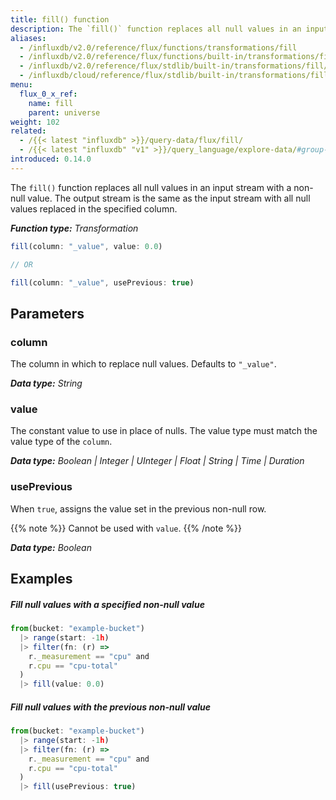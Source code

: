 ```yaml
---
title: fill() function
description: The `fill()` function replaces all null values in an input stream and replace them with a non-null value.
aliases:
  - /influxdb/v2.0/reference/flux/functions/transformations/fill
  - /influxdb/v2.0/reference/flux/functions/built-in/transformations/fill/
  - /influxdb/v2.0/reference/flux/stdlib/built-in/transformations/fill/
  - /influxdb/cloud/reference/flux/stdlib/built-in/transformations/fill/
menu:
  flux_0_x_ref:
    name: fill
    parent: universe
weight: 102
related:
  - /{{< latest "influxdb" >}}/query-data/flux/fill/
  - /{{< latest "influxdb" "v1" >}}/query_language/explore-data/#group-by-time-intervals-and-fill, InfluxQL – FILL
introduced: 0.14.0
---
```


The `fill()` function replaces all null values in an input stream with a non-null value.
The output stream is the same as the input stream with all null values replaced in the specified column.

_**Function type:** Transformation_  

```js
fill(column: "_value", value: 0.0)

// OR

fill(column: "_value", usePrevious: true)
```

## Parameters

### column
The column in which to replace null values. Defaults to `"_value"`.

_**Data type:** String_

### value
The constant value to use in place of nulls.
The value type must match the value type of the `column`.

_**Data type:** Boolean | Integer | UInteger | Float | String | Time | Duration_

### usePrevious
When `true`, assigns the value set in the previous non-null row.

{{% note %}}
Cannot be used with `value`.
{{% /note %}}

_**Data type:** Boolean_


## Examples

##### Fill null values with a specified non-null value
```js
from(bucket: "example-bucket")
  |> range(start: -1h)
  |> filter(fn: (r) =>
    r._measurement == "cpu" and
    r.cpu == "cpu-total"
  )
  |> fill(value: 0.0)
```

##### Fill null values with the previous non-null value
```js
from(bucket: "example-bucket")
  |> range(start: -1h)
  |> filter(fn: (r) =>
    r._measurement == "cpu" and
    r.cpu == "cpu-total"
  )
  |> fill(usePrevious: true)
```
